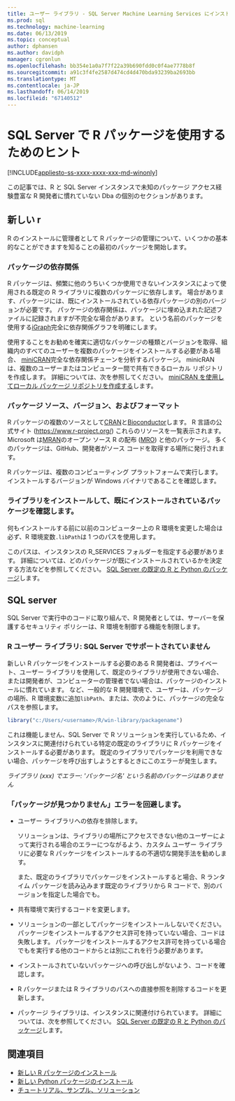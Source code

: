 ```yaml
---
title: ユーザー ライブラリ - SQL Server Machine Learning Services にインストールされている R パッケージの使用に関するヒント
ms.prod: sql
ms.technology: machine-learning
ms.date: 06/13/2019
ms.topic: conceptual
author: dphansen
ms.author: davidph
manager: cgronlun
ms.openlocfilehash: bb354e1a0a7f7f22a39b690fdd0c0f4ae7778b8f
ms.sourcegitcommit: a91c3f4fe2587d474cd4d470bda93239ba2693bb
ms.translationtype: MT
ms.contentlocale: ja-JP
ms.lasthandoff: 06/14/2019
ms.locfileid: "67140512"
---
```

# <a name="tips-for-using-r-packages-in-sql-server"></a>SQL Server で R パッケージを使用するためのヒント
[!INCLUDE[appliesto-ss-xxxx-xxxx-xxx-md-winonly](../../includes/appliesto-ss-xxxx-xxxx-xxx-md-winonly.md)]

この記事では、R と SQL Server インスタンスで未知のパッケージ アクセス経験豊富な R 開発者に慣れていない Dba の個別のセクションがあります。

## <a name="new-to-r"></a>新しい r

R のインストールに管理者として R パッケージの管理について、いくつかの基本的なことができますを知ることの最初のパッケージを開始します。

### <a name="package-dependencies"></a>パッケージの依存関係

R パッケージは、頻繁に他のうちいくつか使用できないインスタンスによって使用される既定の R ライブラリに複数のパッケージに依存します。 場合があります、パッケージには、既にインストールされている依存パッケージの別のバージョンが必要です。 パッケージの依存関係は、パッケージに埋め込まれた記述ファイルに記録されますが不完全な場合があります。 という名前のパッケージを使用する[iGraph](https://igraph.org/r/)完全に依存関係グラフを明確にします。

使用することをお勧めを確実に適切なパッケージの種類とバージョンを取得、組織内のすべてのユーザーを複数のパッケージをインストールする必要がある場合、 [miniCRAN](https://mran.microsoft.com/package/miniCRAN)完全な依存関係チェーンを分析するパッケージ。 minicRAN は、複数のユーザーまたはコンピューター間で共有できるローカル リポジトリを作成します。 詳細については、次を参照してください。 [miniCRAN を使用してローカル パッケージ リポジトリを作成する](create-a-local-package-repository-using-minicran.md)します。

### <a name="package-sources-versions-and-formats"></a>パッケージ ソース、バージョン、およびフォーマット

R パッケージの複数のソースとして[CRAN](https://cran.r-project.org/)と[Bioconductor](https://www.bioconductor.org/)します。 R 言語の公式サイト (<https://www.r-project.org/>) これらのリソースを一覧表示されます。 Microsoft は[MRAN](https://mran.microsoft.com/)のオープン ソース R の配布 ([MRO](https://mran.microsoft.com/open)) と他のパッケージ。 多くのパッケージは、GitHub、開発者がソース コードを取得する場所に発行されます。

R パッケージは、複数のコンピューティング プラットフォームで実行します。 インストールするバージョンが Windows バイナリであることを確認します。

### <a name="know-which-library-you-are-installing-to-and-which-packages-are-already-installed"></a>ライブラリをインストールして、既にインストールされているパッケージを確認します。

何もインストールする前に以前のコンピューター上の R 環境を変更した場合は必ず、R 環境変数`.libPath`は 1 つのパスを使用します。

このパスは、インスタンスの R_SERVICES フォルダーを指定する必要があります。 詳細については、どのパッケージが既にインストールされているかを決定する方法などを参照してください。 [SQL Server の既定の R と Python のパッケージ](../package-management/default-packages.md)します。

## <a name="new-to-sql-server"></a>SQL server

SQL Server で実行中のコードに取り組んで、R 開発者としては、サーバーを保護するセキュリティ ポリシーは、R 環境を制御する機能を制限します。

### <a name="r-user-libraries-not-supported-on-sql-server"></a>R ユーザー ライブラリ: SQL Server でサポートされていません

新しい R パッケージをインストールする必要のある R 開発者は、プライベート、ユーザー ライブラリを使用して、既定のライブラリが使用できない場合、または開発者が、コンピューターの管理者でない場合は、パッケージのインストールに慣れています。 など、一般的な R 開発環境で、ユーザーは、パッケージの場所、R 環境変数に追加`libPath`、または、次のように、パッケージの完全なパスを参照します。

```R
library("c:/Users/<username>/R/win-library/packagename")
```

これは機能しません、SQL Server で R ソリューションを実行しているため、インスタンスに関連付けられている特定の既定のライブラリに R パッケージをインストールする必要があります。 既定のライブラリでパッケージを利用できない場合、パッケージを呼び出すしようとするときにこのエラーが発生します。

*ライブラリ (xxx) でエラー: 'パッケージ名' という名前のパッケージはありません*

### <a name="avoid-package-not-found-errors"></a>「パッケージが見つかりません」エラーを回避します。

+ ユーザー ライブラリへの依存を排除します。 

    ソリューションは、ライブラリの場所にアクセスできない他のユーザーによって実行される場合のエラーにつながるよう、カスタム ユーザー ライブラリに必要な R パッケージをインストールするの不適切な開発手法を勧めします。

    また、既定のライブラリでパッケージをインストールすると場合、R ランタイム パッケージを読み込みます既定のライブラリから R コードで、別のバージョンを指定した場合でも。

+ 共有環境で実行するコードを変更します。

+ ソリューションの一部としてパッケージをインストールしないでください。 パッケージをインストールするアクセス許可を持っていない場合、コードは失敗します。 パッケージをインストールするアクセス許可を持っている場合でもを実行する他のコードからとは別にこれを行う必要があります。

+ インストールされていないパッケージへの呼び出しがないよう、コードを確認します。

+ R パッケージまたは R ライブラリのパスへの直接参照を削除するコードを更新します。 

+ パッケージ ライブラリは、インスタンスに関連付けられています。 詳細については、次を参照してください。 [SQL Server の既定の R と Python のパッケージ](../package-management/default-packages.md)します。

## <a name="see-also"></a>関連項目

+ [新しい R パッケージのインストール](install-additional-r-packages-on-sql-server.md)
+ [新しい Python パッケージのインストール](../python/install-additional-python-packages-on-sql-server.md)
+ [チュートリアル、サンプル、ソリューション](../tutorials/machine-learning-services-tutorials.md)